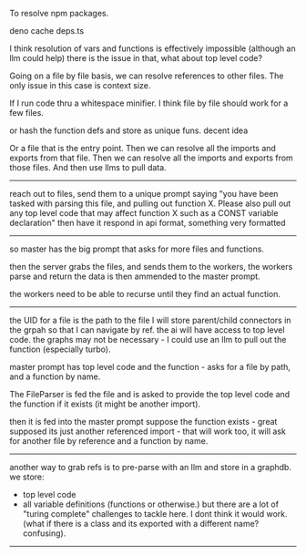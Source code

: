To resolve npm packages.

deno cache deps.ts


I think resolution of vars and functions is effectively impossible (although an llm could help)
there is the issue in that, what about top level code?

Going on a file by file basis, we can resolve references to other files.
The only issue in this case is context size.

If I run code thru a whitespace minifier. I think file by file should work for a few files.

or hash the function defs and store as unique funs.
decent idea

Or a file that is the entry point.
Then we can resolve all the imports and exports from that file.
Then we can resolve all the imports and exports from those files.
And then use llms to pull data.

------
reach out to files,
send them to a unique prompt saying "you have been tasked with parsing this file, and pulling out
function X. Please also pull out any top level code that may affect function X such as a
CONST variable declaration"
then have it respond in api format, something very formatted


------
so master has the big prompt that asks for more files and functions.

then the server grabs the files, and sends them to the workers, the workers parse and return
the data is then ammended to the master prompt.

the workers need to be able to recurse until they find an actual function.

-------
the UID for a file is the path to the file
I will store parent/child connectors in the grpah so that I can navigate by ref.
the ai will have access to top level code.
the graphs may not be necessary - I could use an llm to pull out the function (especially turbo).


master prompt has top level code and the function -
asks for a file by path, and a function by name.

The FileParser is fed the file and is asked to provide the top level code and the function if it exists (it might be another import).

then it is fed into the master prompt
suppose the function exists - great
supposed its just another referenced import - that will work too, it will ask for another file by reference and a function by name.






---------
another way to grab refs is to pre-parse with an llm and store in a graphdb.
we store:
- top level code
- all variable definitions (functions or otherwise.)
but there are a lot of "turing complete" challenges to tackle here. I dont think it would work. (what if there is a class and its exported with a different name? confusing).
------------

